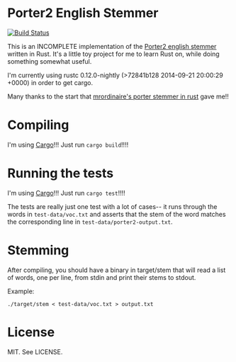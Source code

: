 Porter2 English Stemmer
=======================

[![Build Status](https://travis-ci.org/carols10cents/rust-stem-porter2.svg)](https://travis-ci.org/carols10cents/rust-stem-porter2)

This is an INCOMPLETE implementation of the [Porter2 english stemmer](http://snowball.tartarus.org/algorithms/english/stemmer.html) written in Rust. It's a little toy project for me to learn Rust on, while doing something somewhat useful.

I'm currently using rustc 0.12.0-nightly (>72841b128 2014-09-21 20:00:29 +0000) in order to get cargo.

Many thanks to the start that [mrordinaire's porter stemmer in rust](https://github.com/mrordinaire/rust-stem) gave me!!

Compiling
=========

I'm using [Cargo](http://crates.io/)!!! Just run `cargo build`!!!!

Running the tests
=================

I'm using [Cargo](http://crates.io/)!!! Just run `cargo test`!!!!

The tests are really just one test with a lot of cases-- it runs through the words in `test-data/voc.txt` and asserts that the stem of the word matches the corresponding line in `test-data/porter2-output.txt`.

Stemming
========

After compiling, you should have a binary in target/stem that will read a list of words, one per line, from stdin and print their stems to stdout.

Example:

    ./target/stem < test-data/voc.txt > output.txt

License
=======

MIT. See LICENSE.